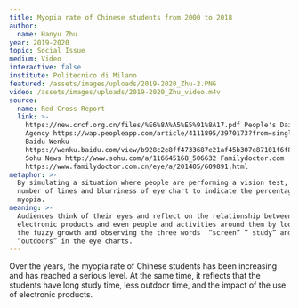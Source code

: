 ```yaml
---
title: Myopia rate of Chinese students from 2000 to 2018
author:
  name: Hanyu Zhu
year: 2019-2020
topic: Social Issue
medium: Video
interactive: false
institute: Politecnico di Milano
featured: /assets/images/uploads/2019-2020_Zhu-2.PNG
video: /assets/images/uploads/2019-2020_Zhu_video.m4v
source:
  name: Red Cross Report
  link: >-
    https://new.crcf.org.cn/files/%E6%8A%A5%E5%91%8A17.pdf People's Daily News
    Agency https://wap.peopleapp.com/article/4111895/3970173?from=singlemessage
    Baidu Wenku
    https://wenku.baidu.com/view/b928c2e8ff4733687e21af45b307e87101f6f88f.html
    Sohu News http://www.sohu.com/a/116645168_506632 Familydoctor.com
    https://www.familydoctor.com.cn/eye/a/201405/609891.html
metaphor: >-
  By simulating a situation where people are performing a vision test, using the
  number of lines and blurriness of eye chart to indicate the percentage of
  myopia.
meaning: >-
  Audiences think of their eyes and reflect on the relationship between
  electronic products and even people and activities around them by looking at
  the fuzzy growth and observing the three words  “screen” ” study” and
  “outdoors” in the eye charts.
---
```

Over the years, the myopia rate of Chinese students has been increasing and has reached a serious level. At the same time, it reflects that the students have long study time, less outdoor time, and the impact of the use of electronic products.